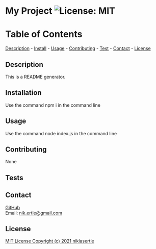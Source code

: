 # My Project  ![License: MIT](https://img.shields.io/badge/License-MIT-yellow.svg)

# Table of Contents
[Description](#description) - 
[Install](#installation) - 
[Usage](#usage) - 
[Contributing](#contributing) - 
[Test](#tests) - 
[Contact](#contact) - [License](#license)

## Description
This is a README generator.
  
## Installation
Use the command npm i in the command line
  
## Usage
Use the command node index.js in the command line
  
## Contributing
None
  
## Tests


## Contact
[GitHub](https://github.com/niklasertle)<br>
Email: nik.ertle@gmail.com

## License
[MIT License Copyright (c) 2021 niklasertle](LICENSE)